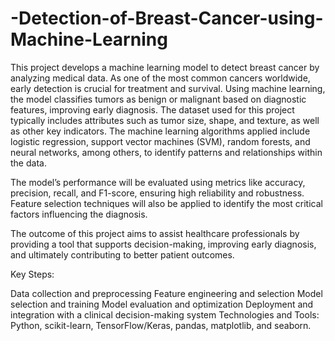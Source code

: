 # -Detection-of-Breast-Cancer-using-Machine-Learning
This project develops a machine learning model to detect breast cancer by analyzing medical data. As one of the most common cancers worldwide, early detection is crucial for treatment and survival. Using machine learning, the model classifies tumors as benign or malignant based on diagnostic features, improving early diagnosis.
The dataset used for this project typically includes attributes such as tumor size, shape, and texture, as well as other key indicators. The machine learning algorithms applied include logistic regression, support vector machines (SVM), random forests, and neural networks, among others, to identify patterns and relationships within the data.

The model’s performance will be evaluated using metrics like accuracy, precision, recall, and F1-score, ensuring high reliability and robustness. Feature selection techniques will also be applied to identify the most critical factors influencing the diagnosis.

The outcome of this project aims to assist healthcare professionals by providing a tool that supports decision-making, improving early diagnosis, and ultimately contributing to better patient outcomes.

Key Steps:

Data collection and preprocessing
Feature engineering and selection
Model selection and training
Model evaluation and optimization
Deployment and integration with a clinical decision-making system
Technologies and Tools: Python, scikit-learn, TensorFlow/Keras, pandas, matplotlib, and seaborn.
